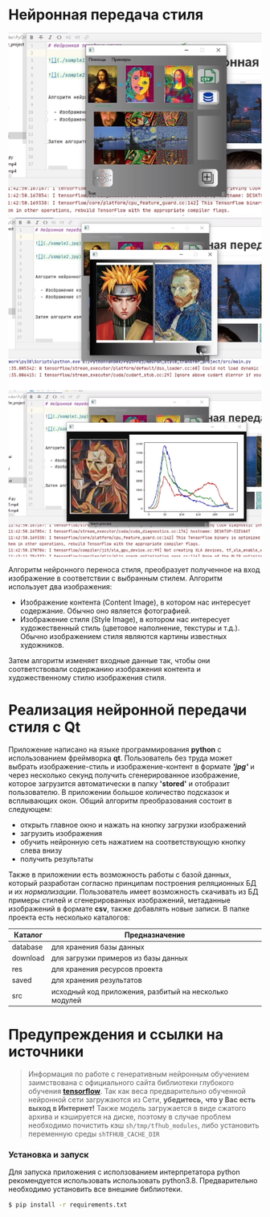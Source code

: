 # Нейронная передача стиля

![](./NST1.png)
![](./NST2.png)
![](./NST3.png)


Алгоритм нейронного переноса стиля, преобразует полученное на вход изображение в соответствии с выбранным стилем. Алгоритм использует два изображения:

  - Изображение контента (Content Image), в котором нас интересует содержание. Обычно оно является фотографией.
  - Изображение стиля (Style Image), в котором нас интересует художественный стиль (цветовое наполнение, текстуры и т.д.). Обычно изображением стиля являются картины известных художников.


Затем алгоритм изменяет входные данные так, чтобы они соответствовали содержанию изображения контента и художественному стилю изображения стиля.




# Реализация нейронной передачи стиля с Qt

  Приложение написано на языке программирования **python** с использованием фреймворка **qt**. Пользователь без труда может выбрать изображение-стиль и изображение-контент в формате ***'jpg'*** и через несколько секунд получить сгенерированное изображение, которое загрузится автоматически в папку **'stored'** и отобразит пользователю.
  В приложении большое количество подсказок и всплывающих окон.
  Общий алгоритм преобразования состоит в следующем:
  - открыть главное окно и нажать на кнопку загрузки изображений
  - загрузить изображения
  - обучить нейронную сеть нажатием на соответствующую кнопку слева внизу
  - получить результаты


Также в приложении есть возможность работы с базой данных, который разработан согласно принципам построения реляционных БД и их *нормализации*. Пользователь имеет возможность скачивать из БД примеры стилей и сгенерированных изображений, метаданные изображений в формате **csv**, также добавлять новые записи.
В папке проекта есть несколько каталогов:

| Каталог | Предназначение |
| ------ | ------ |
| database | для хранения базы данных |
| download | для загрузки примеров из базы данных|
| res | для хранения ресурсов проекта |
| saved | для хранения результатов |
| src | исходный код приложения, разбитый на несколько модулей|


# Предупреждения и ссылки на источники
> Информация по работе с генеративным
> нейронным обучением
> заимствована с официального
> сайта библиотеки глубокого
> обучения [**tensorflow**](https://www.tensorflow.org/tutorials/generative/style_transfer).
> Так как веса предварительно обученной
> нейронной сети загружаются из Сети,
> **убедитесь,** ****что у Вас есть выход в Интернет!****
> Также модель загружается в виде сжатого архива
> и кэшируется на диске, поэтому в случае проблем
> необходимо почистить кэш  ```sh/tmp/tfhub_modules```,
> либо установить переменную среды ```shTFHUB_CACHE_DIR```


### Установка и запуск

Для запуска приложения с исползованием интерпретатора python рекомендуется использовать использовать python3.8.
Предварительно необходимо установить все внешние библиотеки.

```sh
$ pip install -r requirements.txt
```



